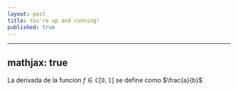```yaml
---
layout: post
title: You're up and running!
published: true
---
```

---
mathjax: true 
---

La derivada de la funcíon $f \in \mathbb{C[0,1]}$ se define como $\frac{a}{b}$
